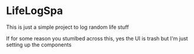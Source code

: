 # LifeLogSpa

This is just a simple project to log random life stuff

If for some reason you stumlbed across this, yes the UI is trash but I'm just setting up the components
